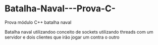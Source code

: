 # Batalha-Naval---Prova-C-
Prova módulo C++ batalha naval

Batalha naval utilizandoo conceito de sockets utilizando threads com um servidor e dois clientes que irão jogar um contra o outro
